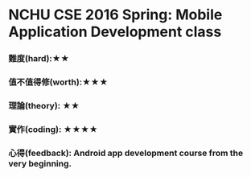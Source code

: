 # NCHU CSE 2016 Spring: Mobile Application Development class
### 難度(hard):★★
### 值不值得修(worth):★★★
### 理論(theory): ★★
### 實作(coding): ★★★★
### 心得(feedback): Android app development course from the very beginning.
